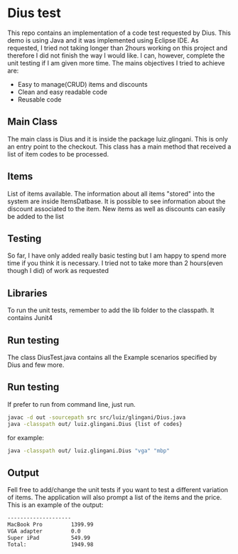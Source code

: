 # Dius test

This repo contains an implementation of a code test requested by Dius. This demo is using Java and it was implemented using Eclipse IDE. 
As requested, I tried not taking longer than 2hours working on this project and therefore I did not finish the way I would like. I can, however, complete the unit testing if I am given more time.
The mains objectives I tried to achieve are:
- Easy to manage(CRUD) items and discounts
- Clean and easy readable code
- Reusable code


## Main Class
The main class is Dius and it is inside the package luiz.glingani. This is only an entry point to the checkout. This class has a main method that received a list of item codes to be processed.

## Items
List of items available. The information about all items "stored" into the system are inside ItemsDatbase. It is possible to see information about the discount associated to the item. New items as well as discounts can easily be added to the list

## Testing
So far, I have only added really basic testing but I am happy to spend more time if you think it is necessary. I tried not to take more than 2 hours(even though I did) of work as requested

## Libraries
To run the unit tests, remember to add the lib folder to the classpath. It contains Junit4

## Run testing
The class DiusTest.java contains all the Example scenarios specified by Dius and few more.

## Run testing
If prefer to run from command line, just run.

```sh
javac -d out -sourcepath src src/luiz/glingani/Dius.java
java -classpath out/ luiz.glingani.Dius {list of codes}
```
for example:
```sh
java -classpath out/ luiz.glingani.Dius "vga" "mbp"
```

## Output
Fell free to add/change the unit tests if you want to test a different variation of items. The application will also prompt a list of the items and the price.
This is an example of the output:
```sh
--------------------
MacBook Pro			1399.99
VGA adapter			0.0
Super iPad			549.99
Total: 				1949.98
```